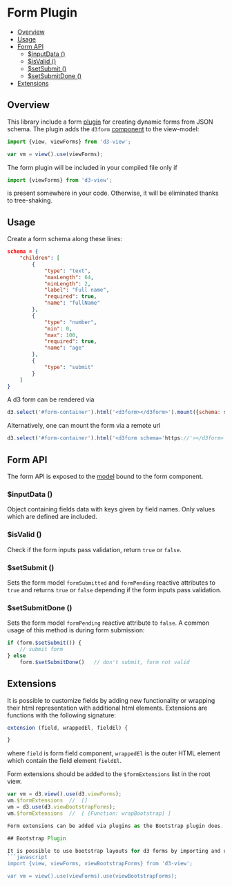 # Form Plugin

<!-- START doctoc generated TOC please keep comment here to allow auto update -->
<!-- DON'T EDIT THIS SECTION, INSTEAD RE-RUN doctoc TO UPDATE -->


- [Overview](#overview)
- [Usage](#usage)
- [Form API](#form-api)
  - [$inputData ()](#inputdata-)
  - [$isValid ()](#isvalid-)
  - [$setSubmit ()](#setsubmit-)
  - [$setSubmitDone ()](#setsubmitdone-)
- [Extensions](#extensions)

<!-- END doctoc generated TOC please keep comment here to allow auto update -->

## Overview

This library include a form [plugin][] for creating dynamic forms from JSON schema.
The plugin adds the ``d3form`` [component][] to the view-model:
```javascript
import {view, viewForms} from 'd3-view';

var vm = view().use(viewForms);
```

The form plugin will be included in your compiled file only if
```javascript
import {viewForms} from 'd3-view';
```
is present somewhere in your code. Otherwise, it will be eliminated thanks to
tree-shaking.

## Usage

Create a form schema along these lines:
```json
schema = {
    "children": [
        {
            "type": "text",
            "maxLength": 64,
            "minLength": 2,
            "label": "Full name",
            "required": true,
            "name": "fullName"
        },
        {
            "type": "number",
            "min": 0,
            "max": 100,
            "required": true,
            "name": "age"
        },
        {
            "type": "submit"
        }
    ]
}
```
A d3 form can be rendered via
```javascript
d3.select('#form-container').html('<d3form></d3form>').mount({schema: schema});
```
Alternatively, one can mount the form via a remote url
```javascript
d3.select('#form-container').html('<d3form schema='https://'></d3form>').mount({schema: schema});
```
## Form API

The form API is exposed to the [model](./model.md) bound to the form component.

### $inputData ()

Object containing fields data with keys given by field names.
Only values which are defined are included.

### $isValid ()

Check if the form inputs pass validation, return ``true`` or ``false``.

### $setSubmit ()

Sets the form model ``formSubmitted`` and ``formPending`` reactive attributes to ``true`` and
returns ``true`` or ``false`` depending if the form inputs pass validation.

### $setSubmitDone ()

Sets the form model ``formPending`` reactive attribute to ``false``.
A common usage of this method is during form submission:
```javascript
if (form.$setSubmit()) {
    // submit form
} else
    form.$setSubmitDone()   // don't submit, form not valid
```

## Extensions

It is possible to customize fields by adding new functionality or
wrapping their html representation with additional html elements.
Extensions are functions with the following signature:
```javascript
extension (field, wrappedEl, fieldEl) {

}
```
where ``field`` is form field component, ``wrappedEl`` is the outer HTML element
which contain the field element ``fieldEl``.

Form extensions should be added to the ``$formExtensions`` list in the root view.
```javascript
var vm = d3.view().use(d3.viewForms);
vm.$formExtensions  //  []
vm = d3.use(d3.viewBootstrapForms);
vm.$formExtensions  //  [ [Function: wrapBootstrap] ]

Form extensions can be added via plugins as the Bootstrap plugin does.

## Bootstrap Plugin

It is possible to use bootstrap layouts for d3 forms by importing and using the ``viewBootstrapForms`` plugin:
```javascript
import {view, viewForms, viewBootstrapForms} from 'd3-view';

var vm = view().use(viewForms).use(viewBootstrapForms);
```

[component]: ./component.md
[plugin]: ./plugins.md
